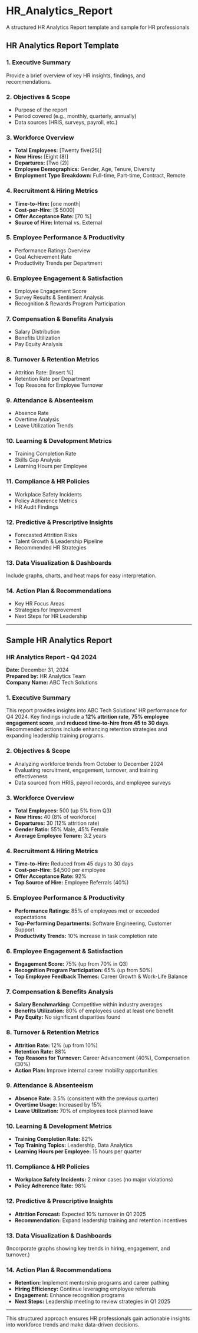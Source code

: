 # HR_Analytics_Report
A structured HR Analytics Report template and sample for HR professionals

## **HR Analytics Report Template**

### **1. Executive Summary**
Provide a brief overview of key HR insights, findings, and recommendations.

### **2. Objectives & Scope**
- Purpose of the report
- Period covered (e.g., monthly, quarterly, annually)
- Data sources (HRIS, surveys, payroll, etc.)

### **3. Workforce Overview**
- **Total Employees:** [Twenty five(25)]  
- **New Hires:** [Eight (8)]  
- **Departures:** [Two (2)]  
- **Employee Demographics:** Gender, Age, Tenure, Diversity
- **Employment Type Breakdown:** Full-time, Part-time, Contract, Remote

### **4. Recruitment & Hiring Metrics**
- **Time-to-Hire:** [one month]
- **Cost-per-Hire:** [$ 5000]
- **Offer Acceptance Rate:** [70 %]
- **Source of Hire:** Internal vs. External

### **5. Employee Performance & Productivity**
- Performance Ratings Overview
- Goal Achievement Rate
- Productivity Trends per Department

### **6. Employee Engagement & Satisfaction**
- Employee Engagement Score
- Survey Results & Sentiment Analysis
- Recognition & Rewards Program Participation

### **7. Compensation & Benefits Analysis**
- Salary Distribution
- Benefits Utilization
- Pay Equity Analysis

### **8. Turnover & Retention Metrics**
- Attrition Rate: [Insert %]
- Retention Rate per Department
- Top Reasons for Employee Turnover

### **9. Attendance & Absenteeism**
- Absence Rate
- Overtime Analysis
- Leave Utilization Trends

### **10. Learning & Development Metrics**
- Training Completion Rate
- Skills Gap Analysis
- Learning Hours per Employee

### **11. Compliance & HR Policies**
- Workplace Safety Incidents
- Policy Adherence Metrics
- HR Audit Findings

### **12. Predictive & Prescriptive Insights**
- Forecasted Attrition Risks
- Talent Growth & Leadership Pipeline
- Recommended HR Strategies

### **13. Data Visualization & Dashboards**
Include graphs, charts, and heat maps for easy interpretation.

### **14. Action Plan & Recommendations**
- Key HR Focus Areas
- Strategies for Improvement
- Next Steps for HR Leadership

---

## **Sample HR Analytics Report**

### **HR Analytics Report - Q4 2024**
**Date:** December 31, 2024  
**Prepared by:** HR Analytics Team  
**Company Name:** ABC Tech Solutions  

### **1. Executive Summary**
This report provides insights into ABC Tech Solutions' HR performance for Q4 2024. Key findings include a **12% attrition rate**, **75% employee engagement score**, and **reduced time-to-hire from 45 to 30 days**. Recommended actions include enhancing retention strategies and expanding leadership training programs.

### **2. Objectives & Scope**
- Analyzing workforce trends from October to December 2024
- Evaluating recruitment, engagement, turnover, and training effectiveness
- Data sourced from HRIS, payroll records, and employee surveys

### **3. Workforce Overview**
- **Total Employees:** 500 (up 5% from Q3)
- **New Hires:** 40 (8% of workforce)
- **Departures:** 30 (12% attrition rate)
- **Gender Ratio:** 55% Male, 45% Female
- **Average Employee Tenure:** 3.2 years

### **4. Recruitment & Hiring Metrics**
- **Time-to-Hire:** Reduced from 45 days to 30 days
- **Cost-per-Hire:** $4,500 per employee
- **Offer Acceptance Rate:** 92%
- **Top Source of Hire:** Employee Referrals (40%)

### **5. Employee Performance & Productivity**
- **Performance Ratings:** 85% of employees met or exceeded expectations
- **Top-Performing Departments:** Software Engineering, Customer Support
- **Productivity Trends:** 10% increase in task completion rate

### **6. Employee Engagement & Satisfaction**
- **Engagement Score:** 75% (up from 70% in Q3)
- **Recognition Program Participation:** 65% (up from 50%)
- **Top Employee Feedback Themes:** Career Growth & Work-Life Balance

### **7. Compensation & Benefits Analysis**
- **Salary Benchmarking:** Competitive within industry averages
- **Benefits Utilization:** 80% of employees used at least one benefit
- **Pay Equity:** No significant disparities found

### **8. Turnover & Retention Metrics**
- **Attrition Rate:** 12% (up from 10%)
- **Retention Rate:** 88%
- **Top Reasons for Turnover:** Career Advancement (40%), Compensation (30%)
- **Action Plan:** Improve internal career mobility opportunities

### **9. Attendance & Absenteeism**
- **Absence Rate:** 3.5% (consistent with the previous quarter)
- **Overtime Usage:** Increased by 15%
- **Leave Utilization:** 70% of employees took planned leave

### **10. Learning & Development Metrics**
- **Training Completion Rate:** 82%
- **Top Training Topics:** Leadership, Data Analytics
- **Learning Hours per Employee:** 15 hours per quarter

### **11. Compliance & HR Policies**
- **Workplace Safety Incidents:** 2 minor cases (no major violations)
- **Policy Adherence Rate:** 98%

### **12. Predictive & Prescriptive Insights**
- **Attrition Forecast:** Expected 10% turnover in Q1 2025
- **Recommendation:** Expand leadership training and retention incentives

### **13. Data Visualization & Dashboards**
(Incorporate graphs showing key trends in hiring, engagement, and turnover.)

### **14. Action Plan & Recommendations**
- **Retention:** Implement mentorship programs and career pathing
- **Hiring Efficiency:** Continue leveraging employee referrals
- **Engagement:** Enhance recognition programs
- **Next Steps:** Leadership meeting to review strategies in Q1 2025

---

This structured approach ensures HR professionals gain actionable insights into workforce trends and make data-driven decisions.

